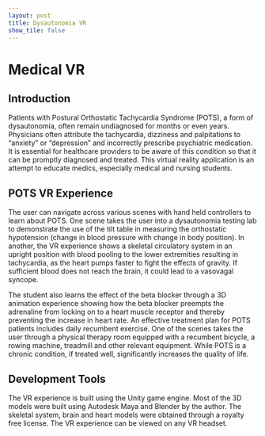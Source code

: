 ```yaml
---
layout: post
title: Dysautonomia VR
show_tile: false
---
```

# Medical VR

## Introduction
Patients with Postural Orthostatic Tachycardia Syndrome (POTS), a form of dysautonomia,
often remain undiagnosed for months or even years. Physicians often attribute the
tachycardia, dizziness and palpitations to “anxiety” or “depression” and incorrectly prescribe
psychiatric medication. It is essential for healthcare providers to be aware of this condition so
that it can be promptly diagnosed and treated. This virtual reality application is an attempt to
educate medics, especially medical and nursing students.

## POTS VR Experience
The user can navigate across various scenes with hand held controllers to learn about POTS.
One scene takes the user into a dysautonomia testing lab to demonstrate the use of the tilt
table in measuring the orthostatic hypotension (change in blood pressure with change in body
position). In another, the VR experience shows a skeletal circulatory system in an upright
position with blood pooling to the lower extremities resulting in tachycardia, as the heart
pumps faster to fight the effects of gravity. If sufficient blood does not reach the brain, it could
lead to a vasovagal syncope.

The student also learns the effect of the beta blocker through a 3D animation experience
showing how the beta blocker preempts the adrenaline from locking on to a heart muscle
receptor and thereby preventing the increase in heart rate.
An effective treatment plan for POTS patients includes daily recumbent exercise. One of the
scenes takes the user through a physical therapy room equipped with a recumbent bicycle, a
rowing machine, treadmill and other relevant equipment.
While POTS is a chronic condition, if treated well, significantly increases the quality of life.

## Development Tools
The VR experience is built using the Unity game engine. Most of the 3D models were built
using Autodesk Maya and Blender by the author. The skeletal system, brain and heart models
were obtained through a royalty free license. The VR experience can be viewed on any VR
headset.


<a href="https://drive.google.com/file/d/1ft_uWu83LO4lAqIPlywdUk2jJ9k8SRL6/view?usp=sharing" class="image">
			<img src="{% link assets/images/potsvr_poster.PNG %}" alt="" data-position="center center" />
</a>


